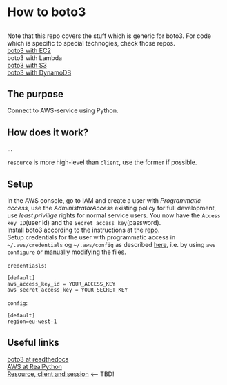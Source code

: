 # How to boto3

## 
Note that this repo covers the stuff which is generic for boto3. For code which is specific to special technogies, check those repos.  
[boto3 with EC2](https://github.com/espegun/AWS/blob/main/how_to_EC2/README.md#boto3)  
boto3 with Lambda  
[boto3 with S3](https://github.com/espegun/AWS/tree/main/how_to_S3#boto3)  
[boto3 with DynamoDB](https://github.com/espegun/AWS/tree/main/how_to_DynamoDB#boto3)    

## The purpose
Connect to AWS-service using Python.

## How does it work?
...

`resource` is more high-level than `client`, use the former if possible.


## Setup
In the AWS console, go to IAM and create a user with *Programmatic access*, use the *AdministratorAccess* existing policy for full development, use *least privilige* rights for normal service users. You now have the `Access key ID`(user id) and the `Secret access key`(password).  
Install boto3 according to the instructions at the [repo](https://github.com/boto/boto3).  
Setup credentials for the user with programmatic access in `~/.aws/credentials` og `~/.aws/config` as described [here](https://boto3.amazonaws.com/v1/documentation/api/latest/guide/quickstart.html#configuration), i.e. by using `aws configure` or manually modifying the files.

`credentiasls`:
```
[default]
aws_access_key_id = YOUR_ACCESS_KEY
aws_secret_access_key = YOUR_SECRET_KEY
```
`config`:
```
[default]
region=eu-west-1
```


## Useful links
[boto3 at readthedocs](https://boto3.amazonaws.com/v1/documentation/api/latest/index.html)  
[AWS at RealPython](https://realpython.com/lessons/python-boto3-aws-s3-overview/)  
[Resource, client and session](https://stackoverflow.com/questions/42809096/difference-in-boto3-between-resource-client-and-session) <-- TBD!  

